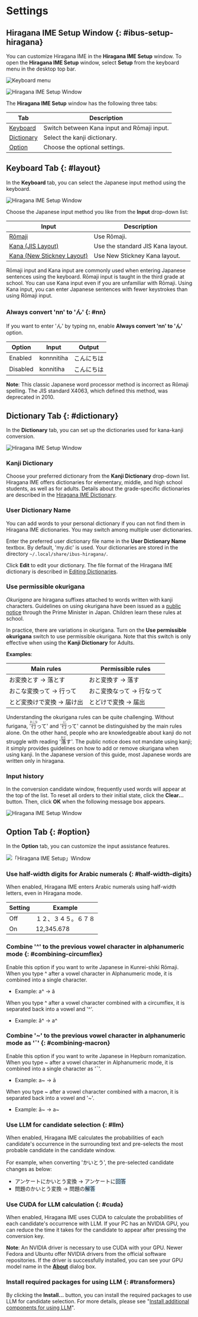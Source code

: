 # Settings

## Hiragana IME Setup Window {: #ibus-setup-hiragana}

You can customize Hiragana IME in the **Hiragana IME Setup** window.
To open the **Hiragana IME Setup** window, select **Setup** from the keyboard menu in the desktop top bar.

![Keyboard menu](keyboard-menu.png)

![Hiragana IME Setup Window](ibus-setup-hiragana_1.png)

The **Hiragana IME Setup** window has the following three tabs:

<nobr>Tab</nobr> | Description
---|---
[Keyboard](#layout) | Switch between Kana input and Rōmaji input.
[Dictionary](#dictionary) | Select the kanji dictionary.
[Option](#option) | Choose the optional settings.

## Keyboard Tab {: #layout}

In the **Keyboard** tab, you can select the Japanese input method using the keyboard.

![Hiragana IME Setup Window](ibus-setup-hiragana_1.png)

Choose the Japanese input method you like from the **Input** drop-down list:

Input | Description
---|---
[Rōmaji](roomazi.html#roomazi) | Use Rōmaji.
[Kana (JIS Layout)](layouts.html#jis) | Use the standard JIS Kana layout.
[<nobr>Kana (New Stickney Layout)</nobr>](layouts.html#new_stickney) | Use New Stickney Kana layout.

Rōmaji input and Kana input are commonly used when entering Japanese sentences using the keyboard.
Rōmaji input is taught in the third grade at school.
You can use Kana input even if you are unfamiliar with Rōmaji.
Using Kana input, you can enter Japanese sentences with fewer keystrokes than using Rōmaji input.

### Always convert 'nn' to 'ん' {: #nn}

If you want to enter 'ん' by typing <kbd>n</kbd><kbd>n</kbd>, enable **Always convert 'nn' to 'ん'** option.

Option | Input | Output
--|--|--
Enabled | konnnitiha | こんにちは
Disabled | konnitiha | こんにちは

**Note**: This classic Japanese word processor method is incorrect as Rōmaji spelling.
The JIS standard X4063, which defined this method, was deprecated in 2010.

## Dictionary Tab {: #dictionary}

In the **Dictionary** tab, you can set up the dictionaries used for kana-kanji conversion.

![Hiragana IME Setup Window](ibus-setup-hiragana_2.png)

### Kanji Dictionary

Choose your preferred dictionary from the **Kanji Dictionary** drop-down list.
Hiragana IME offers dictionaries for elementary, middle, and high school students, as well as for adults.
Details about the grade-specific dictionaries are described in the [Hiragana IME Dictionary](dictionary.html).


### User Dictionary Name

You can add words to your personal dictionary if you can not find them in Hiragana IME dictionaries.
You may switch among multiple user dictionaries.

Enter the preferred user dictionary file name in the **User Dictionary Name** textbox.
By default, 'my.dic' is used.
Your dictionaries are stored in the directory <code>~/.local/share/ibus-hiragana/</code>.

Click **Edit** to edit your dictionary.
The file format of the Hiragana IME dictionary is described in [Editing Dictionaries](dictionary.html#personal-dictionary).

### Use permissible okurigana

*Okurigana* are hiragana suffixes attached to words written with kanji characters.
Guidelines on using okurigana have been issued as a [public notice](https://www.bunka.go.jp/kokugo_nihongo/sisaku/joho/joho/kijun/naikaku/okurikana/index.html) through the Prime Minister in Japan.
Children learn these rules at school.

In practice, there are variations in okurigana.
Turn on the **Use permissible okurigana** switch to use permissible okurigana.
Note that this switch is only effective when using the **Kanji Dictionary** for Adults.

**Examples**:

Main rules | Permissible rules
--|--
お<span class='key'>変換</span>とす → 落とす | おと<span class='key'>変換</span>す → 落す
おこな<span class='key'>変換</span>って → 行って | おこ<span class='key'>変換</span>なって → 行なって
とど<span class='key'>変換</span>けで<span class='key'>変換</span> → 届け出 | とどけで<span class='key'>変換</span> → 届出

Understanding the okurigana rules can be quite challenging.
Without furigana, '<ruby>行<rp>(</rp><rt>おこな</rt><rp>)</rp></ruby>って' and '<ruby>行<rp>(</rp><rt>い</rt><rp>)</rp></ruby>って' cannot be distinguished by the main rules alone. On the other hand, people who are knowledgeable about kanji do not struggle with reading  '<ruby>落<rp>(</rp><rt>おと</rt><rp>)</rp></ruby>す'.
The public notice does not mandate using kanji; it simply provides guidelines on how to add or remove okurigana when using kanji. In the Japanese version of this guide, most Japanese words are written only in hiragana.

### Input history

In the conversion candidate window, frequently used words will appear at the top of the list.
To reset all orders to their initial state, click the **Clear…** button.
Then, click **OK** when the following message box appears.

![Hiragana IME Setup Window](ibus-setup-hiragana_4.png)

## Option Tab {: #option}

In the **Option** tab, you can customize the input assistance features.

![「Hiragana IME Setup」Window](ibus-setup-hiragana_3.png)

### Use half-width digits for Arabic numerals {: #half-width-digits}

When enabled, Hiragana IME enters Arabic numerals using half-width letters, even in Hiragana mode.

Setting | Example
--|--
Off | １２、３４５。６７８
On | 12,345.678

### Combine '^' to the previous vowel character in alphanumeric mode {: #combining-circumflex}

Enable this option if you want to write Japanese in Kunrei-shiki Rōmaji.
When you type <span class='key'>^</span> after a vowel character in Alphanumeric mode, it is combined into a single character.

- Example: a<span class='key'>^</span> → â

When you type <span class='key'>^</span> after a vowel character combined with a circumflex, it is separated back into a vowel and '^'.

- Example: â<span class='key'>^</span> → a^

### Combine '~' to the previous vowel character in alphanumeric mode as '¯' {: #combining-macron}

Enable this option if you want to write Japanese in Hepburn romanization.
When you type <span class='key'>~</span> after a vowel character in Alphanumeric mode, it is combined into a single character as '¯'.

- Example: a<span class='key'>~</span> → ā

When you type <span class='key'>~</span> after a vowel character combined with a macron, it is separated back into a vowel and '~'.

- Example: ā<span class='key'>~</span> → a~

### Use LLM for candidate selection {: #llm}

When enabled, Hiragana IME calculates the probabilities of each candidate's occurrence in the surrounding text and pre-selects the most probable candidate in the candidate window.

For example, when converting 'かいとう', the pre-selected candidate changes as below:

- アンケートにかいとう<span class='key'>変換</span> → アンケートに<span style="background-color:#d1eaff">回答</span>
- 問題のかいとう<span class='key'>変換</span> → 問題の<span style="background-color:#d1eaff">解答</span>

### Use CUDA for LLM calculation {: #cuda}

When enabled, Hiragana IME uses CUDA to calculate the probabilities of each candidate's occurrence with LLM.
If your PC has an NVIDIA GPU, you can reduce the time it takes for the candidate to appear after pressing the conversion key.

**Note**: An NVIDIA driver is necessary to use CUDA with your GPU.
Newer Fedora and Ubuntu offer NVIDIA drivers from the official software repositories.
If the driver is successfully installed, you can see your GPU model name in the **[About](usage.html#about)** dialog box.

### Install required packages for using LLM {: #transformers}

By clicking the **Install…** button, you can install the required packages to use LLM for candidate selection.
For more details, please see "[Install additional components for using LLM](install.html#llm)".
